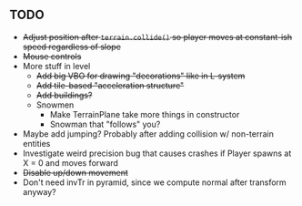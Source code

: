 ## TODO

- ~~Adjust position after `terrain.collide()` so player moves at constant-ish speed regardless of slope~~
- ~~Mouse controls~~
- More stuff in level
  - ~~Add big VBO for drawing "decorations" like in L-system~~
  - ~~Add tile-based "acceleration structure"~~
  - ~~Add buildings?~~
  - Snowmen
    - Make TerrainPlane take more things in constructor
    - Snowman that "follows" you?
- Maybe add jumping? Probably after adding collision w/ non-terrain entities
- Investigate weird precision bug that causes crashes if Player spawns at X = 0 and moves forward
- ~~Disable up/down movement~~
- Don't need invTr in pyramid, since we compute normal after transform anyway?

